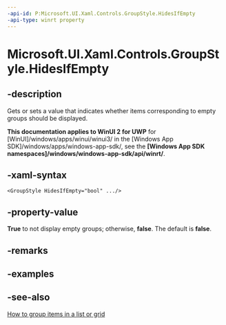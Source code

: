 ```yaml
---
-api-id: P:Microsoft.UI.Xaml.Controls.GroupStyle.HidesIfEmpty
-api-type: winrt property
---
```


<!-- Property syntax
public bool HidesIfEmpty { get;  set; }
-->

# Microsoft.UI.Xaml.Controls.GroupStyle.HidesIfEmpty

## -description
Gets or sets a value that indicates whether items corresponding to empty groups should be displayed.

**This documentation applies to WinUI 2 for UWP** for [WinUI]/windows/apps/winui/winui3/ in the [Windows App SDK]/windows/apps/windows-app-sdk/, see the **[Windows App SDK namespaces]/windows/windows-app-sdk/api/winrt/**.

## -xaml-syntax
```xaml
<GroupStyle HidesIfEmpty="bool" .../>
```


## -property-value
**True** to not display empty groups; otherwise, **false**. The default is **false**.

## -remarks

## -examples

## -see-also
[How to group items in a list or grid](/previous-versions/windows/apps/hh780627(v=win.10))

